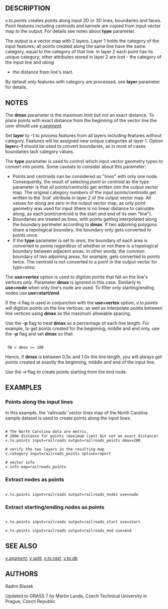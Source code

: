 
## DESCRIPTION

*v.to.points* creates points along input 2D or 3D lines,
boundaries and faces. Point features including centroids and kernels
are copied from input vector map to the output. For details see notes
about **type** parameter.

The output is a vector map with 2 layers. Layer 1 holds the category
of the input features; all points created along the same line have the
same category, equal to the category of that line. In layer 2 each
point has its unique category; other attributes stored in layer 2
are *lcat* - the category of the input line and *along*

- the distance from line's start.

By default only features with category are processed,
see **layer** parameter for details.

## NOTES

The **dmax** parameter is the maximum limit but not an exact
distance. To place points with exact distance from the beginning of
the vector line the user should use
*[v.segment](v.segment.html)*.

Set **layer** to -1 to process features from all layers including
features without category. Features will be assigned new unique
categories at layer 1. Option **layer=-1** should be used to
convert boundaries, as in most of cases boundaries lack category
values.

The **type** parameter is used to control which input vector
geometry types to convert into points. Some caveats to consider about
this parameter:

- Points and centroids can be considered as "lines" with only one
  node. Consequently, the result of selecting *point* or
  *centroid* as the type parameter is that all
  points/centroids get written into the output vector map. The
  original category numbers of the input points/centroids get
  written to the '*lcat*' attribute in layer 2 of the output
  vector map. All values for *along* are zero in the output
  vector map, as only point geometry was used for input (there is no
  linear distance to calculate
  *along*, as each point/centroid is the start *and*
  end of its own "line").
- Boundaries are treated as lines, with points getting interpolated
  along the boundary perimeter according to **dmax**. If two
  adjoining polygons share a topological boundary, the boundary only
  gets converted to points once.
- If the **type** parameter is set to *area*, the boundary of
  each area is converted to points *regardless* of whether or not
  there is a topological boundary between adjacent areas. In other
  words, the common boundary of two adjoining areas, for example, gets
  converted to points twice. The centroid is not converted to a point in
  the output vector for *type=area*.

The **use=vertex** option is used to digitize points that fall on
the line's vertices *only*. Parameter **dmax** is ignored in
this case. Similarly to **use=node** when only line's node are
used. To filter only starting/ending nodes use **use=start/end**.

If the **-i** flag is used in conjunction with the **use=vertex** option,
*v.to.points* will digitize points on the line vertices, as
well as interpolate points between line vertices using **dmax** as
the maximum allowable spacing.

Use the **-p** flag to treat **dmax** as a percentage of each line
length. For example, to get points created for the beginning, middle and end
only, use the **-p** flag and set **dmax** so that:

```

 50 < dmax <= 100

```

Hence, if **dmax** is between 0.5x and 1.0x the line length, you will
always get points created at exactly the beginning, middle and end of
the input line.

Use the **-r** flag to create points starting from the end node.

## EXAMPLES

### Points along the input lines

In this example, the 'railroads' vector lines map of the North Carolina
sample dataset is used to create points along the input lines:

```

# The North Carolina data are metric.
# 200m distance for points (maximum limit but not an exact distance)
v.to.points input=railroads output=railroads_points dmax=200

# verify the two layers in the resulting map
v.category input=railroads_points option=report

# vector info
v.info map=railroads_points

```

### Extract nodes as points

```

v.to.points input=railroads output=railroads_nodes use=node

```

### Extract starting/ending nodes as points

```

v.to.points input=railroads output=railroads_start use=start

v.to.points input=railroads output=railroads_end use=end

```

## SEE ALSO

*[v.segment](v.segment.html),
[v.split](v.split.html),
[v.to.rast](v.to.rast.html),
[v.to.db](v.to.db.html)*

## AUTHORS

Radim Blazek

Updated to GRASS 7 by Martin Landa, Czech Technical University in
Prague, Czech Republic
